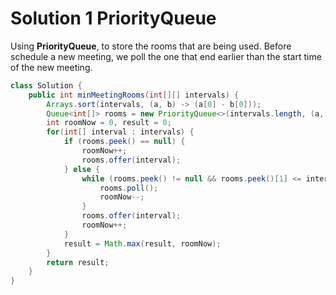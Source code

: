 # Solution 1 PriorityQueue

Using **PriorityQueue**, to store the rooms that are being used. Before schedule a new meeting, we poll the one that end earlier than the start time of the new meeting.

```java
class Solution {
    public int minMeetingRooms(int[][] intervals) {
        Arrays.sort(intervals, (a, b) -> (a[0] - b[0]));
        Queue<int[]> rooms = new PriorityQueue<>(intervals.length, (a, b) -> (a[1] - b[1]));
        int roomNow = 0, result = 0;
        for(int[] interval : intervals) {
            if (rooms.peek() == null) {
                roomNow++;
                rooms.offer(interval);
            } else {
                while (rooms.peek() != null && rooms.peek()[1] <= interval[0]) {
                    rooms.poll();
                    roomNow--;
                }
                rooms.offer(interval);
                roomNow++;
            }
            result = Math.max(result, roomNow);
        }
        return result;
    }
}
```
